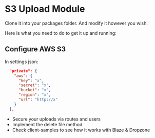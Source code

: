 S3 Upload Module
==========================

Clone it into your packages folder. And modify it however you wish.

Here is what you need to do to get it up and running:

## Configure AWS S3

In settings json:
```json
  "private": {
    "aws": {
      "key": "x",
      "secret": "x",
      "bucket": "x",
      "region": "x",
      "url": "http://x"
    }
  },
```


- Secure your uploads via routes and users
- Implement the delete file method
- Check client-samples to see how it works with Blaze & Dropzone
